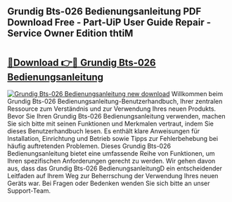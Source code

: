 ## Grundig Bts-026 Bedienungsanleitung PDF Download Free - Part-UiP User Guide Repair - Service Owner Edition thtiM

# <h2><a href="http://df2uvcl.blite.top/?on=Grundig+Bts-026+Bedienungsanleitung">🔗Download 👉🔴 Grundig Bts-026 Bedienungsanleitung</a></h2>

[![Grundig Bts-026 Bedienungsanleitung new download](https://i.imgur.com/lujVjoI.png)](http://df2uvcl.blite.top/?on=Grundig+Bts-026+Bedienungsanleitung)
Willkommen beim Grundig Bts-026 Bedienungsanleitung-Benutzerhandbuch, Ihrer zentralen Ressource zum Verständnis und zur Verwendung Ihres neuen Produkts. Bevor Sie Ihren Grundig Bts-026 Bedienungsanleitung verwenden, machen Sie sich bitte mit seinen Funktionen und Merkmalen vertraut, indem Sie dieses Benutzerhandbuch lesen. Es enthält klare Anweisungen für Installation, Einrichtung und Betrieb sowie Tipps zur Fehlerbehebung bei häufig auftretenden Problemen. Dieses Grundig Bts-026 Bedienungsanleitung bietet eine umfassende Reihe von Funktionen, um Ihren spezifischen Anforderungen gerecht zu werden. Wir gehen davon aus, dass das Grundig Bts-026 BedienungsanleitungD ein entscheidender Leitfaden auf Ihrem Weg zur Beherrschung der Verwendung Ihres neuen Geräts war. Bei Fragen oder Bedenken wenden Sie sich bitte an unser Support-Team.
